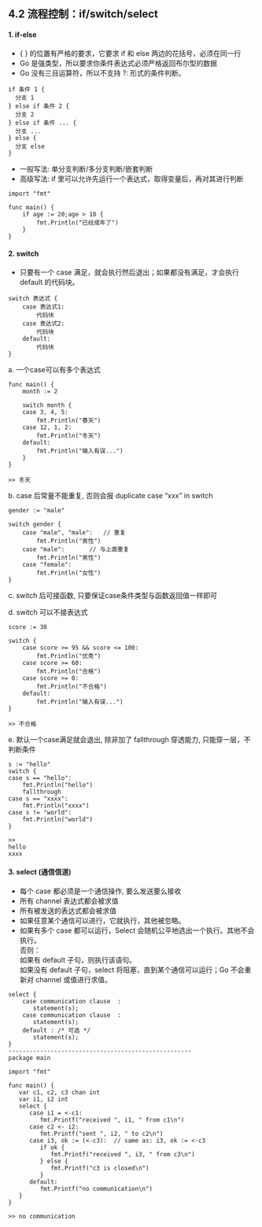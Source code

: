 ## 4.2 流程控制：if/switch/select


#### 1. if-else

* {  } 的位置有严格的要求，它要求 if 和 else 两边的花括号，必须在同一行     
* Go 是强类型，所以要求你条件表达式必须严格返回布尔型的数据     
* Go 没有三目运算符，所以不支持 ?: 形式的条件判断。

```
if 条件 1 {
  分支 1
} else if 条件 2 {
  分支 2
} else if 条件 ... {
  分支 ...
} else {
  分支 else
}

```

* 一般写法: 单分支判断/多分支判断/嵌套判断
* 高级写法: if 里可以允许先运行一个表达式，取得变量后，再对其进行判断 
```
import "fmt"

func main() {
    if age := 20;age > 18 {
        fmt.Println("已经成年了")
    }
}
```

#### 2. switch

* 只要有一个 case 满足，就会执行然后退出；如果都没有满足，才会执行 default 的代码块。

```
switch 表达式 {
    case 表达式1:
        代码块
    case 表达式2:
        代码块
    default:
        代码块
}
```
a. 一个case可以有多个表达式 
```
func main() {
    month := 2

    switch month {
    case 3, 4, 5:
        fmt.Println("春天")
    case 12, 1, 2:
        fmt.Println("冬天")
    default:
        fmt.Println("输入有误...")
    }
}

>> 冬天
```

b. case 后常量不能重复, 否则会报 duplicate case “xxx” in switch     
```
gender := "male"

switch gender {
    case "male", "male":   // 重复
        fmt.Println("男性")
    case "male":       // 与上面重复
        fmt.Println("男性")
    case "female":
        fmt.Println("女性")
}
```
c. switch 后可接函数, 只要保证case条件类型与函数返回值一样即可

d. switch 可以不接表达式
```
score := 30

switch {
    case score >= 95 && score <= 100:
        fmt.Println("优秀")
    case score >= 60:
        fmt.Println("合格")
    case score >= 0:
        fmt.Println("不合格")
    default:
        fmt.Println("输入有误...")
}

>> 不合格
```

e. 默认一个case满足就会退出, 除非加了 fallthrough 穿透能力, 只能穿一层，不判断条件
```
s := "hello"
switch {
case s == "hello":
    fmt.Println("hello")
    fallthrough
case s == "xxxx":
    fmt.Println("xxxx")
case s != "world":
    fmt.Println("world")
}

>> 
hello
xxxx
```

#### 3. select (通信信道) 

* 每个 case 都必须是一个通信操作, 要么发送要么接收    
* 所有 channel 表达式都会被求值
* 所有被发送的表达式都会被求值
* 如果任意某个通信可以进行，它就执行，其他被忽略。
* 如果有多个 case 都可以运行，Select 会随机公平地选出一个执行。其他不会执行。     
  否则：     
     如果有 default 子句，则执行该语句。     
     如果没有 default 子句，select 将阻塞，直到某个通信可以运行；Go 不会重新对 channel 或值进行求值。     

```
select {
    case communication clause  :
       statement(s);      
    case communication clause  :
       statement(s);
    default : /* 可选 */
       statement(s);
}
----------------------------------------------------
package main

import "fmt"

func main() {
   var c1, c2, c3 chan int
   var i1, i2 int
   select {
      case i1 = <-c1:
         fmt.Printf("received ", i1, " from c1\n")
      case c2 <- i2:
         fmt.Printf("sent ", i2, " to c2\n")
      case i3, ok := (<-c3):  // same as: i3, ok := <-c3
         if ok {
            fmt.Printf("received ", i3, " from c3\n")
         } else {
            fmt.Printf("c3 is closed\n")
         }
      default:
         fmt.Printf("no communication\n")
   }    
}

>> no communication
```

